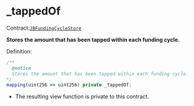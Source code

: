 # \_tappedOf

Contract:[`JBFundingCycleStore`](../)​

**Stores the amount that has been tapped within each funding cycle.**

Definition:

```javascript
/** 
  @notice
  Stores the amount that has been tapped within each funding cycle.
*/
mapping(uint256 => uint256) private _tappedOf;
```

* The resulting view function is private to this contract.


